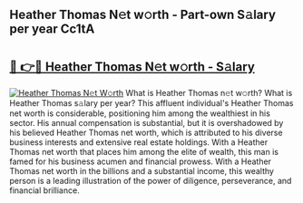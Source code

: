 ## Heather Thomas N𝚎t w𝚘rth - Part-own S𝚊lary per year Cc1tA

# <h2><a href="http://gc2z9gv.nevu.top/?p=Heather+Thomas">🔗 👉🔴 Heather Thomas N𝚎t w𝚘rth - S𝚊lary</a></h2>

[![Heather Thomas N𝚎t W𝚘rth](https://i.imgur.com/Oavwk0R.jpeg)](http://gc2z9gv.nevu.top/?p=Heather+Thomas)
What is Heather Thomas n𝚎t w𝚘rth? What is Heather Thomas s𝚊lary per year?
This affluent individual's Heather Thomas net worth is considerable, positioning him among the wealthiest in his sector. His annual compensation is substantial, but it is overshadowed by his believed Heather Thomas net worth, which is attributed to his diverse business interests and extensive real estate holdings. With a Heather Thomas net worth that places him among the elite of wealth, this man is famed for his business acumen and financial prowess. With a Heather Thomas net worth in the billions and a substantial income, this wealthy person is a leading illustration of the power of diligence, perseverance, and financial brilliance.
